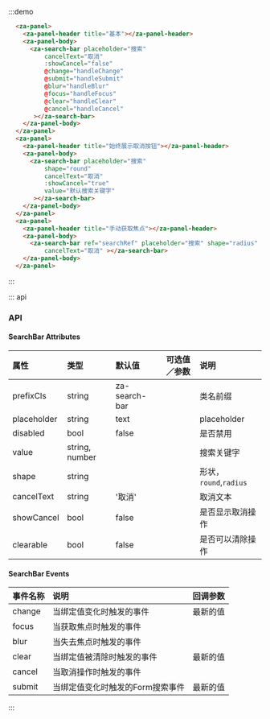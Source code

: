 <script>
export default {
  data() {
    return {
      value: "",
    }
  },
  methods: {
    handleClick(){
      this.$refs.searchRef.focus();
    },
    handleChange(val){
      this.value = val
    },
    handleSubmit(val){
      console.log(`搜索内容为${val}`);
    },
    handleChange(val){
      console.log(`搜索内容为${val}`);
    },
    handleFocus(){
      console.log('获取焦点');
    },
    handleBlur(){
      console.log('失去焦点');
    },
    handleClear(){
      console.log('点击了清除');
    },
    handleCancel(){
      console.log('点击了取消');
    }
  },
};
</script>


:::demo
```html
  <za-panel>
    <za-panel-header title="基本"></za-panel-header>
    <za-panel-body>
      <za-search-bar placeholder="搜索" 
          cancelText="取消" 
          :showCancel="false" 
          @change="handleChange"
          @submit="handleSubmit"
          @blur="handleBlur"
          @focus="handleFocus"
          @clear="handleClear"
          @cancel="handleCancel"
       ></za-search-bar>
    </za-panel-body>
  </za-panel>
  <za-panel>
    <za-panel-header title="始终展示取消按钮"></za-panel-header>
    <za-panel-body>
      <za-search-bar placeholder="搜索" 
          shape="round"
          cancelText="取消" 
          :showCancel="true" 
          value="默认搜索关键字"
       ></za-search-bar>
    </za-panel-body>
  </za-panel>
  <za-panel>
    <za-panel-header title="手动获取焦点"></za-panel-header>
    <za-panel-body>
      <za-search-bar ref="searchRef" placeholder="搜索" shape="radius"
          cancelText="取消" ></za-search-bar>
    </za-panel-body>
  </za-panel>
```
:::

::: api
### API

#### SearchBar Attributes

| 属性 | 类型 | 默认值 | 可选值／参数 | 说明 |
| :--- | :--- | :--- | :--- | :--- |
| prefixCls | string | za-search-bar | | 类名前缀 |
| placeholder | string | text | | placeholder |
| disabled | bool | false | | 是否禁用 |
| value | string, number | | | 搜索关键字 |
| shape | string |  | | 形状，`round`,`radius` |
| cancelText | string | '取消' | | 取消文本 |
| showCancel | bool | false | | 是否显示取消操作 |
| clearable | bool | false | | 是否可以清除操作 |

#### SearchBar Events
| 事件名称 | 说明 | 回调参数 |
| :--- | :--- | :--- |
| change | 当绑定值变化时触发的事件 | 最新的值 |
| focus | 当获取焦点时触发的事件 |  |
| blur | 当失去焦点时触发的事件 |  |
| clear | 当绑定值被清除时触发的事件 | 最新的值 |
| cancel | 当取消操作时触发的事件 | |
| submit | 当绑定值变化时触发的Form搜索事件 | 最新的值 |
:::